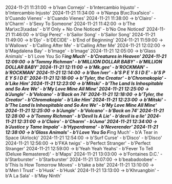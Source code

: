 2024-11-21 11:31:00 -> b'Ivan Cornejo' - b'Intercambio Injusto' - b'Intercambio Injusto'
2024-11-21 11:34:00 -> b'Nanpa B\xc3\xa1sico' - b'Cuando Vienes' - b'Cuando Vienes'
2024-11-21 11:38:00 -> b'Clairo' - b'Charm' - b'Sexy To Someone'
2024-11-21 11:42:00 -> b'The Mar\xc3\xadas' - b'If Only + No One Noticed' - b'No One Noticed'
2024-11-21 11:46:00 -> b'Gigi Perez' - b'Sailor Song' - b'Sailor Song'
2024-11-21 11:49:00 -> b'Djo' - b'DECIDE' - b'End of Beginning'
2024-11-21 11:59:00 -> b'Wallows' - b'Calling After Me' - b'Calling After Me'
2024-11-21 12:02:00 -> b'Magdalena Bay' - b'Image' - b'Image'
2024-11-21 12:05:00 -> b'Glass Animals' - b'I Love You So F***ing Much' - b'Creatures in Heaven'
2024-11-21 12:09:00 -> b'Tommy Richman' - b'MILLION DOLLAR BABY' - b'MILLION DOLLAR BABY'
2024-11-21 12:11:00 -> b'Mk.gee' - b'ROCKMAN' - b'ROCKMAN'
2024-11-21 12:14:00 -> b'Bon Iver' - b'S P E Y S I D E' - b'S P E Y S I D E'
2024-11-21 12:18:00 -> b'Tyler, the Creator' - b'Chromakopia' - b'Like Him'
2024-11-21 12:23:00 -> b'Mitski' - b'The Land Is Inhospitable and So Are We' - b'My Love Mine All Mine'
2024-11-21 12:25:00 -> b'Jungle' - b'Volcano' - b'Back on 74'
2024-11-21 12:18:00 -> b'Tyler, the Creator' - b'Chromakopia' - b'Like Him'
2024-11-21 12:23:00 -> b'Mitski' - b'The Land Is Inhospitable and So Are We' - b'My Love Mine All Mine'
2024-11-21 12:25:00 -> b'Jungle' - b'Volcano' - b'Back on 74'
2024-11-21 12:28:00 -> b'Tommy Richman' - b'Devil Is A Lie' - b'devil is a lie'
2024-11-21 12:31:00 -> b'Clairo' - b'Charm' - b'Juna'
2024-11-21 12:34:00 -> b'Justice y Tame Impala' - b'Hyperdrama' - b'Neverender'
2024-11-21 12:38:00 -> b'Glass Animals' - b'I Love You So F***ing Much' - b'A Tear in Space (Airlock)'
2024-11-21 12:54:00 -> b'Surf Curse' - b'Disco' - b'Disco'
2024-11-21 12:56:00 -> b'FKA twigs' - b'Perfect Stranger' - b'Perfect Stranger'
2024-11-21 12:59:00 -> b'Yeah Yeah Yeahs' - b'Fever To Tell (Deluxe Remastered)' - b'Maps'
2024-11-21 13:03:00 -> b'Fontaines D.C.' - b'Starburster' - b'Starburster'
2024-11-21 13:07:00 -> b'beabadoobee' - b'This Is How Tomorrow Moves' - b'take a bite'
2024-11-21 13:10:00 -> b'Men I Trust' - b'Husk' - b'Husk'
2024-11-21 13:13:00 -> b'Khruangbin' - b'A La Sala' - b'May Ninth'
